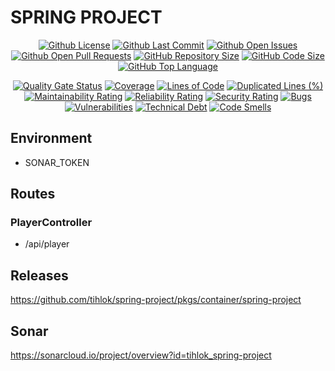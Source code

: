 # SPRING PROJECT

<div align="center">

[![Github License](https://badgen.net/github/license/tihlok/spring-project)](https://github.com/tihlok/spring-project)
[![Github Last Commit](https://badgen.net/github/last-commit/tihlok/spring-project/main)](https://github.com/tihlok/spring-project)
[![Github Open Issues](https://badgen.net/github/open-issues/tihlok/spring-project)](https://github.com/tihlok/spring-project)
[![Github Open Pull Requests](https://badgen.net/github/open-prs/tihlok/spring-project)](https://github.com/tihlok/spring-project)
[![GitHub Repository Size](https://img.shields.io/github/repo-size/tihlok/spring-project)](https://github.com/tihlok/spring-project)
[![GitHub Code Size](https://img.shields.io/github/languages/code-size/tihlok/spring-project)](https://github.com/tihlok/spring-project)
[![GitHub Top Language](https://img.shields.io/github/languages/top/tihlok/spring-project.svg)](https://github.com/tihlok/spring-project)

[![Quality Gate Status](https://sonarcloud.io/api/project_badges/measure?project=tihlok_spring-project&metric=alert_status)](https://sonarcloud.io/summary/new_code?id=tihlok_spring-project)
[![Coverage](https://sonarcloud.io/api/project_badges/measure?project=tihlok_spring-project&metric=coverage)](https://sonarcloud.io/summary/new_code?id=tihlok_spring-project)
[![Lines of Code](https://sonarcloud.io/api/project_badges/measure?project=tihlok_spring-project&metric=ncloc)](https://sonarcloud.io/summary/new_code?id=tihlok_spring-project)
[![Duplicated Lines (%)](https://sonarcloud.io/api/project_badges/measure?project=tihlok_spring-project&metric=duplicated_lines_density)](https://sonarcloud.io/summary/new_code?id=tihlok_spring-project)
[![Maintainability Rating](https://sonarcloud.io/api/project_badges/measure?project=tihlok_spring-project&metric=sqale_rating)](https://sonarcloud.io/summary/new_code?id=tihlok_spring-project)
[![Reliability Rating](https://sonarcloud.io/api/project_badges/measure?project=tihlok_spring-project&metric=reliability_rating)](https://sonarcloud.io/summary/new_code?id=tihlok_spring-project)
[![Security Rating](https://sonarcloud.io/api/project_badges/measure?project=tihlok_spring-project&metric=security_rating)](https://sonarcloud.io/summary/new_code?id=tihlok_spring-project)
[![Bugs](https://sonarcloud.io/api/project_badges/measure?project=tihlok_spring-project&metric=bugs)](https://sonarcloud.io/summary/new_code?id=tihlok_spring-project)
[![Vulnerabilities](https://sonarcloud.io/api/project_badges/measure?project=tihlok_spring-project&metric=vulnerabilities)](https://sonarcloud.io/summary/new_code?id=tihlok_spring-project)
[![Technical Debt](https://sonarcloud.io/api/project_badges/measure?project=tihlok_spring-project&metric=sqale_index)](https://sonarcloud.io/summary/new_code?id=tihlok_spring-project)
[![Code Smells](https://sonarcloud.io/api/project_badges/measure?project=tihlok_spring-project&metric=code_smells)](https://sonarcloud.io/summary/new_code?id=tihlok_spring-project)

</div>

## Environment

- SONAR_TOKEN

## Routes

### PlayerController

- /api/player

## Releases

https://github.com/tihlok/spring-project/pkgs/container/spring-project

## Sonar

https://sonarcloud.io/project/overview?id=tihlok_spring-project
